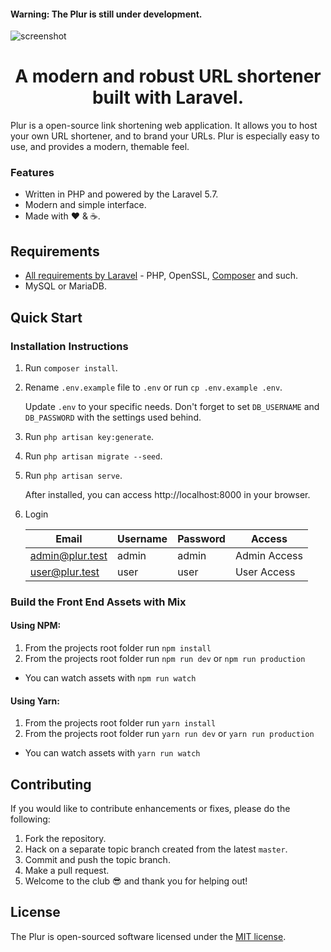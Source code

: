 <h4>Warning: The Plur is still under development.</h4>

![screenshot](https://i.imgur.com/l0BS3ge.jpg)
<h1 align="center">A modern and robust URL shortener built with Laravel.</h1>

Plur is a open-source link shortening web application. It allows you to host your own URL shortener, and to brand your URLs. Plur is especially easy to use, and provides a modern, themable feel.

### Features
* Written in PHP and powered by the Laravel 5.7.
* Modern and simple interface.
* Made with :heart: &amp; :coffee:.

## Requirements
- [All requirements by Laravel](https://laravel.com/docs/installation#server-requirements) - PHP, OpenSSL, [Composer](https://getcomposer.org/) and such.
- MySQL or MariaDB.


## Quick Start
### Installation Instructions
1. Run `composer install`.

2. Rename `.env.example` file to `.env` or run `cp .env.example .env`.

   Update `.env` to your specific needs. Don't forget to set `DB_USERNAME` and `DB_PASSWORD` with the settings used behind.

3. Run `php artisan key:generate`.

4. Run `php artisan migrate --seed`.

5. Run `php artisan serve`.

   After installed, you can access http://localhost:8000 in your browser.

6. Login

   | Email           | Username | Password | Access       |
   |-----------------|----------|----------|--------------|
   | admin@plur.test | admin    | admin    | Admin Access |
   | user@plur.test  | user     | user     | User Access  |

### Build the Front End Assets with Mix
#### Using NPM:
1. From the projects root folder run `npm install`
2. From the projects root folder run `npm run dev` or `npm run production`
  * You can watch assets with `npm run watch`

#### Using Yarn:
1. From the projects root folder run `yarn install`
2. From the projects root folder run `yarn run dev` or `yarn run production`
  * You can watch assets with `yarn run watch`


## Contributing
If you would like to contribute enhancements or fixes, please do the following:

1. Fork the repository.
2. Hack on a separate topic branch created from the latest `master`.
3. Commit and push the topic branch.
4. Make a pull request.
5. Welcome to the club :sunglasses: and thank you for helping out!


## License
The Plur is open-sourced software licensed under the [MIT license](https://github.com/realodix/plur/blob/master/LICENSE).

